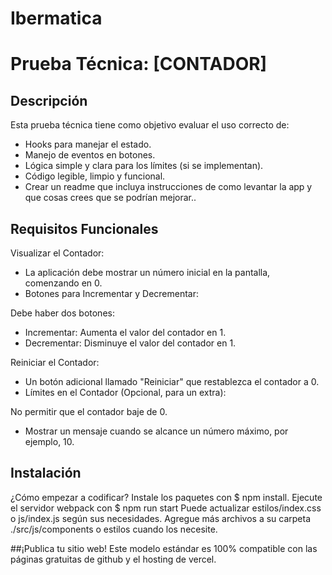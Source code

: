 # Ibermatica

# Prueba Técnica: [CONTADOR]

## Descripción
Esta prueba técnica tiene como objetivo evaluar el uso correcto de: 
* Hooks para manejar el estado.
* Manejo de eventos en botones.
* Lógica simple y clara para los límites (si se implementan).
* Código legible, limpio y funcional.
* Crear un readme que incluya instrucciones de como levantar la app y que cosas  crees que se podrían mejorar..

## Requisitos Funcionales
Visualizar el Contador:

* La aplicación debe mostrar un número inicial en la pantalla, comenzando en 0.
* Botones para Incrementar y Decrementar:

Debe haber dos botones:
* Incrementar: Aumenta el valor del contador en 1.
* Decrementar: Disminuye el valor del contador en 1.

Reiniciar el Contador:
* Un botón adicional llamado "Reiniciar" que restablezca el contador a 0.
* Límites en el Contador (Opcional, para un extra):

No permitir que el contador baje de 0.
* Mostrar un mensaje cuando se alcance un número máximo, por ejemplo, 10.

## Instalación
¿Cómo empezar a codificar?
Instale los paquetes con $ npm install.
Ejecute el servidor webpack con $ npm run start
Puede actualizar estilos/index.css o js/index.js según sus necesidades. Agregue más archivos a su carpeta ./src/js/components o estilos cuando los necesite.

##¡Publica tu sitio web!
Este modelo estándar es 100% compatible con las páginas gratuitas de github y el hosting de vercel.
  
